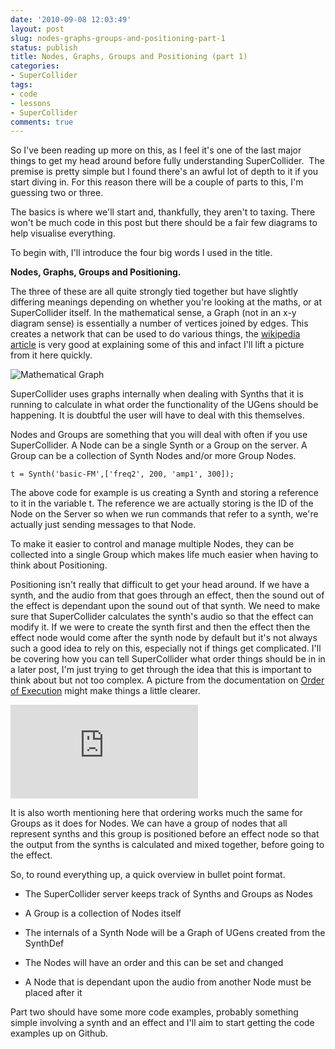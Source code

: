 ```yaml
---
date: '2010-09-08 12:03:49'
layout: post
slug: nodes-graphs-groups-and-positioning-part-1
status: publish
title: Nodes, Graphs, Groups and Positioning (part 1)
categories:
- SuperCollider
tags:
- code
- lessons
- SuperCollider
comments: true
---
```


So I've been reading up more on this, as I feel it's one of the last major things to get my head around before fully understanding SuperCollider.  The premise is pretty simple but I found there's an awful lot of depth to it if you start diving in. For this reason there will be a couple of parts to this, I'm guessing two or three.

The basics is where we'll start and, thankfully, they aren't to taxing. There won't be much code in this post but there should be a fair few diagrams to help visualise everything.

To begin with, I'll introduce the four big words I used in the title.

**Nodes, Graphs, Groups and Positioning.**

The three of these are all quite strongly tied together but have slightly differing meanings depending on whether you're looking at the maths, or at SuperCollider itself. In the mathematical sense, a Graph (not in an x-y diagram sense) is essentially a number of vertices joined by edges. This creates a network that can be used to do various things, the [wikipedia article](http://en.wikipedia.org/wiki/Graph_%28mathematics%29) is very good at explaining some of this and infact I'll lift a picture from it here quickly.

![Mathematical Graph](http://en.wikipedia.org/wiki/Graph_%28mathematics%29)

SuperCollider uses graphs internally when dealing with Synths that it is running to calculate in what order the functionality of the UGens should be happening. It is doubtful the user will have to deal with this themselves.

Nodes and Groups are something that you will deal with often if you use SuperCollider. A Node can be a single Synth or a Group on the server. A Group can be a collection of Synth Nodes and/or more Group Nodes.

```
t = Synth('basic-FM',['freq2', 200, 'amp1', 300]);
```

The above code for example is us creating a Synth and storing a reference to it in the variable t. The reference we are actually storing is the ID of the Node on the Server so when we run commands that refer to a synth, we're actually just sending messages to that Node.

To make it easier to control and manage multiple Nodes, they can be collected into a single Group which makes life much easier when having to think about Positioning.

Positioning isn't really that difficult to get your head around. If we have a synth, and the audio from that goes through an effect, then the sound out of the effect is dependant upon the sound out of that synth. We need to make sure that SuperCollider calculates the synth's audio so that the effect can modify it. If we were to create the synth first and then the effect then the effect node would come after the synth node by default but it's not always such a good idea to rely on this, especially not if things get complicated. I'll be covering how you can tell SuperCollider what order things should be in in a later post, I'm just trying to get through the idea that this is important to think about but not too complex. A picture from the documentation on [Order of Execution](http://supercollider.svn.sourceforge.net/viewvc/supercollider/trunk/common/build/Help/ServerArchitecture/Order-of-execution.html) might make things a little clearer.

![Order of execution diagram](http://supercollider.svn.sourceforge.net/viewvc/supercollider/trunk/common/build/Help/ServerArchitecture/Order-of-execution.html)

It is also worth mentioning here that ordering works much the same for Groups as it does for Nodes. We can have a group of nodes that all represent synths and this group is positioned before an effect node so that the output from the synths is calculated and mixed together, before going to the effect.

So, to round everything up, a quick overview in bullet point format.

  * The SuperCollider server keeps track of Synths and Groups as Nodes

  * A Group is a collection of Nodes itself

  * The internals of a Synth Node will be a Graph of UGens created from the SynthDef

  * The Nodes will have an order and this can be set and changed

  * A Node that is dependant upon the audio from another Node must be placed after it

Part two should have some more code examples, probably something simple involving a synth and an effect and I'll aim to start getting the code examples up on Github.

